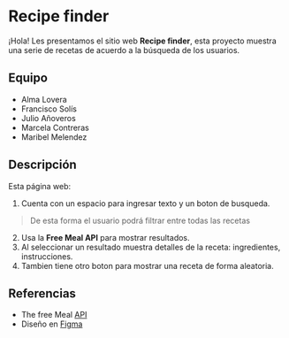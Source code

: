 #  Recipe finder
¡Hola! Les presentamos el sitio web **Recipe finder**, esta proyecto muestra una serie de recetas de acuerdo a la búsqueda de los usuarios.

##  Equipo
- Alma Lovera
- Francisco Solís
- Julio Añoveros
- Marcela Contreras
- Maribel Melendez

##  Descripción
Esta página web:
1. Cuenta con un espacio para ingresar texto y un boton de busqueda.
>De esta forma el usuario podrá filtrar entre todas las recetas
2. Usa la **Free Meal API** para mostrar resultados.
3. Al seleccionar un resultado muestra detalles de la receta: ingredientes, instrucciones.
4. Tambien tiene otro boton para mostrar una receta de forma aleatoria.

##  Referencias
- The free Meal [API](https://www.themealdb.com/api.php)
- Diseño en [Figma](https://www.figma.com/file/kiAo9w40NfrFrMelgHCe76/bedu_recipe-finder?node-id=0%3A1)